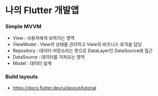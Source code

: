 # 나의 Flutter 개발앱

### Simple MVVM 
 - View : 사용자에게 보여지는 영역
 - ViewModel : View의 상태를 관리하고 View의 비즈니스 로직을 담당
 - Repository : 데이터 저장소라는 뜻으로 DataLayer인 DataSource에 접근
 - DataSource : 데이터를 가져오는 영역
 - Model : 데이터 설계

### Build layouts
- https://docs.flutter.dev/ui/layout/tutorial